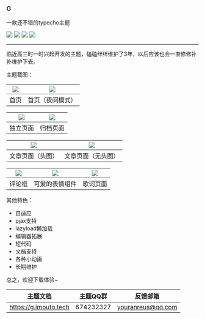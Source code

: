 ### G

一款还不错的typecho主题

![](https://img.shields.io/github/stars/youranreus/G?style=for-the-badge)
![](https://img.shields.io/github/v/release/youranreus/G?style=for-the-badge)
![](https://img.shields.io/badge/From-2019-yellowgreen?style=for-the-badge)
![](https://img.shields.io/badge/To-4ever-orange?style=for-the-badge)

------

临近高三时一时兴起开发的主题，磕磕绊绊维护了3年，以后应该也会一直修修补补维护下去。

主题截图：

| ![](https://i.loli.net/2021/11/13/8rpIncmOKRZxA2e.png) | ![](https://i.loli.net/2021/11/13/a5fcIYQEZRCjWOn.png) |
| ------------------------------------------------------ | ------------------------------------------------------ |
| 首页                                                   | 首页（夜间模式）                                       |

| ![](https://i.loli.net/2021/11/13/mKU64akHTbwgyhc.png) | ![](https://i.loli.net/2021/11/13/w8tbp5hDxIsyqLG.png) |
| ------------------------------------------------------ | ------------------------------------------------------ |
| 独立页面                                               | 归档页面                                               |

| ![](https://i.loli.net/2021/11/13/IWrgtfBOFMy7p2V.png) | ![](https://i.loli.net/2021/11/13/c9PLIk1l6merGjQ.png) |
| ------------------------------------------------------ | ------------------------------------------------------ |
| 文章页面（头图）                                       | 文章页面（无头图）                                     |

| ![](https://i.loli.net/2021/11/13/6mXixqDPncY8drk.png) | ![](https://i.loli.net/2021/11/13/XFWgy3PUZasLu49.gif) | ![](https://i.loli.net/2021/11/13/oCO2K5PZYbGlwiA.png) |
| ------------------------------------------------------ | ------------------------------------------------------ | ------------------------------------------------------ |
| 评论框                                                 | 可爱的表情组件                                         | 歌词页面                                               |

其他特色：

- 自适应
- pjax支持
- lazyload懒加载
- 编辑器拓展
- 短代码
- 文档支持
- 各种小动画
- 长期维护



总之，欢迎下载体验~

| 主题文档              | 主题QQ群  | 反馈邮箱          |
| --------------------- | --------- | ----------------- |
| https://g.imouto.tech | 674232327 | youranreus@qq.com |

